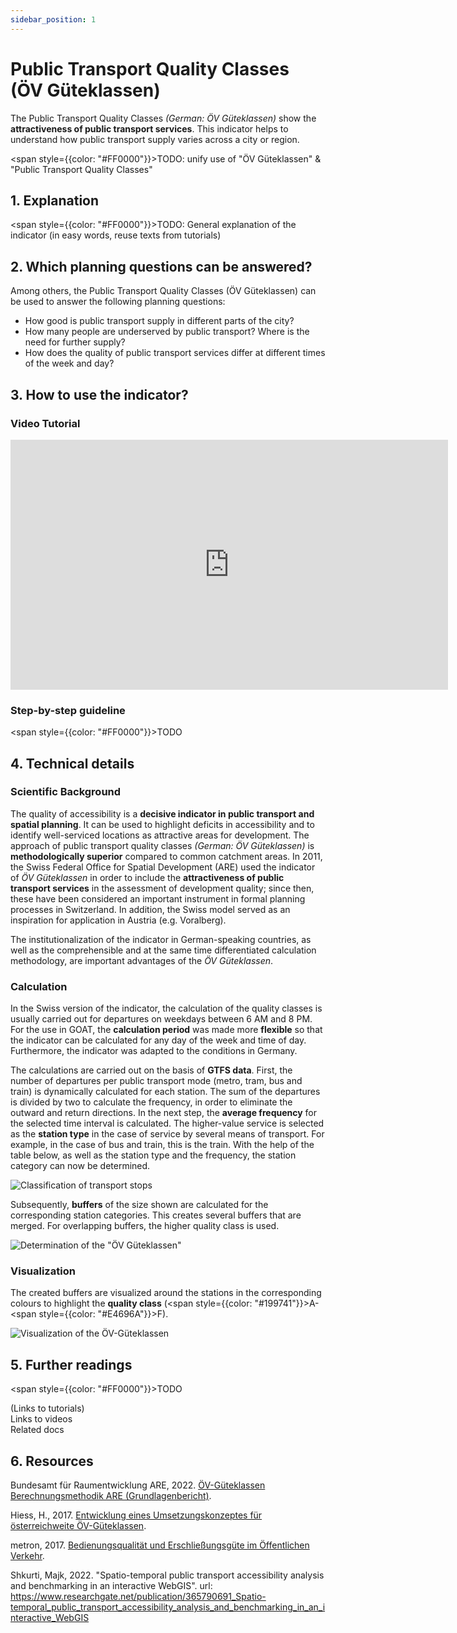 ```yaml
---
sidebar_position: 1
---
```


# Public Transport Quality Classes (ÖV Güteklassen)


The Public Transport Quality Classes <i>(German: ÖV Güteklassen)</i> show the **attractiveness of public transport services**. This indicator helps to understand how public transport supply varies across a city or region. 

<span style={{color: "#FF0000"}}>TODO: unify use of "ÖV Güteklassen" & "Public Transport Quality Classes"</span> 

## 1. Explanation

<span style={{color: "#FF0000"}}>TODO: General explanation of the indicator (in easy words, reuse texts from tutorials)</span> 

## 2. Which planning questions can be answered? 

Among others, the Public Transport Quality Classes (ÖV Güteklassen) can be used to answer the following planning questions:
- How good is public transport supply in different parts of the city?
- How many people are underserved by public transport? Where is the need for further supply?
- How does the quality of public transport services differ at different times of the week and day?

## 3. How to use the indicator?

### Video Tutorial

<iframe class="embed-responsive-item" src="https://player.vimeo.com/video/766394906" frameborder="0" webkitallowfullscreen mozallowfullscreen allowfullscreen data-uk-responsive width="700" height="400"></iframe>


### Step-by-step guideline

<span style={{color: "#FF0000"}}>TODO</span> 

## 4. Technical details

### Scientific Background

The quality of accessibility is a **decisive indicator in public transport and spatial planning**. It can be used to highlight deficits in accessibility and to identify well-serviced locations as attractive areas for development. The approach of public transport quality classes <i>(German: ÖV Güteklassen)</i> is **methodologically superior** compared to common catchment areas. In 2011, the Swiss Federal Office for Spatial Development (ARE) used the indicator of <i>ÖV Güteklassen</i> in order to include the **attractiveness of public transport services** in the assessment of development quality; since then, these have been considered an important instrument in formal planning processes in Switzerland. In addition, the Swiss model served as an inspiration for application in Austria (e.g. Voralberg).  

The institutionalization of the indicator in German-speaking countries, as well as the comprehensible and at the same time differentiated calculation methodology, are important advantages of the <i>ÖV Güteklassen</i>. 

### Calculation

In the Swiss version of the indicator, the calculation of the quality classes is usually carried out for departures on weekdays between 6 AM and 8 PM. For the use in GOAT, the **calculation period** was made more **flexible** so that the indicator can be calculated for any day of the week and time of day. Furthermore, the indicator was adapted to the conditions in Germany. 

The calculations are carried out on the basis of **GTFS data**. First, the number of departures per public transport mode (metro, tram, bus and train) is dynamically calculated for each station. The sum of the departures is divided by two to calculate the frequency, in order to eliminate the outward and return directions. In the next step, the **average frequency** for the selected time interval is calculated. The higher-value service is selected as the **station type** in the case of service by several means of transport. For example, in the case of bus and train, this is the train. With the help of the table below, as well as the station type and the frequency, the station category can now be determined. 

![Classification of transport stops](/img/indicators/public_transport/gueteklassen/classification_stations_en.webp "Classification of transport stops")

Subsequently, **buffers** of the size shown are calculated for the corresponding station categories. This creates several buffers that are merged. For overlapping buffers, the higher quality class is used. 

![Determination of the "ÖV Güteklassen"](/img/indicators/public_transport/gueteklassen/determination_oev_gueteklasse_en.webp "Determination of public transport quality classes")

### Visualization

The created buffers are visualized around the stations in the corresponding colours to highlight the **quality class** (<span style={{color: "#199741"}}>A</span>-<span style={{color: "#E4696A"}}>F</span>).




![Visualization of the ÖV-Güteklassen](/img/indicators/public_transport/gueteklassen/visualization.png "Visualization of the ÖV-Güteklassen")

## 5. Further readings

<span style={{color: "#FF0000"}}>TODO</span> 

(Links to tutorials)  
Links to videos  
Related docs  

## 6. Resources

Bundesamt für Raumentwicklung ARE, 2022. [ÖV-Güteklassen Berechnungsmethodik ARE (Grundlagenbericht)](https://www.are.admin.ch/are/de/home/medien-und-publikationen/publikationen/verkehr/ov-guteklassen-berechnungsmethodik-are.html "Open Reference").

Hiess, H., 2017. [Entwicklung eines Umsetzungskonzeptes für österreichweite ÖV-Güteklassen](https://www.oerok.gv.at/fileadmin/user_upload/Bilder/2.Reiter-Raum_u._Region/1.OEREK/OEREK_2011/PS_RO_Verkehr/OeV-G%C3%BCteklassen_Bericht_Final_2017-04-12.pdf "Open Reference").

metron, 2017. [Bedienungsqualität und Erschließungsgüte im Öffentlichen Verkehr](https://vorarlberg.at/documents/302033/472144/1-+Schlussbericht.pdf/81c5f0d7-a0f0-54c7-e951-462cd5cf2831?t=1616147848364 "Open Reference").

Shkurti, Majk, 2022. "Spatio-temporal public transport accessibility analysis and benchmarking in an interactive WebGIS". url: https://www.researchgate.net/publication/365790691_Spatio-temporal_public_transport_accessibility_analysis_and_benchmarking_in_an_interactive_WebGIS 